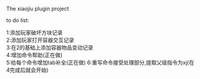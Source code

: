 The xiaojiu plugin project  

to do list:

1:添加玩家破坏方块记录  
2:添加玩家打开容器交互记录  
3:在2的基础上添加容器物品变动记录  
4:增加命令帮助(正在做)  
5:给每个命令增加tab补全(正在做)
6:重写命令接受处理部分,提取父级指令为xj(在4完成后就会开始)
